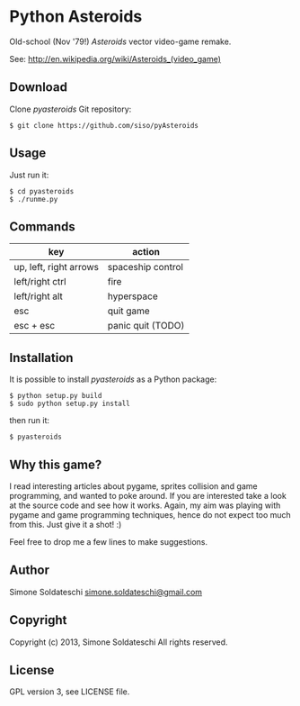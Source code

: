 Python Asteroids
======
Old-school (Nov '79!) *Asteroids* vector video-game remake.

See: http://en.wikipedia.org/wiki/Asteroids_(video_game)

## Download
Clone *pyasteroids* Git repository:

```
$ git clone https://github.com/siso/pyAsteroids
```

## Usage
Just run it:

```
$ cd pyasteroids
$ ./runme.py
```

## Commands

|key                    |action             |
|-----------------------|-------------------|
|up, left, right arrows |spaceship control  |
|left/right ctrl        |fire               |
|left/right alt         |hyperspace         |
|esc                    |quit game          |
|esc + esc              |panic quit (TODO)  |

## Installation
It is possible to install *pyasteroids* as a Python package:

```
$ python setup.py build
$ sudo python setup.py install
```

then run it:

```
$ pyasteroids
```

## Why this game?
I read interesting articles about pygame, sprites collision and game programming, and wanted to poke around. If you are interested take a look at the source code and see how it works.
Again, my aim was playing with pygame and game programming techniques, hence do not expect too much from this. Just give it a shot! :)

Feel free to drop me a few lines to make suggestions.

## Author
Simone Soldateschi <simone.soldateschi@gmail.com>

## Copyright
Copyright (c) 2013, Simone Soldateschi
All rights reserved.

## License
GPL version 3, see LICENSE file.
